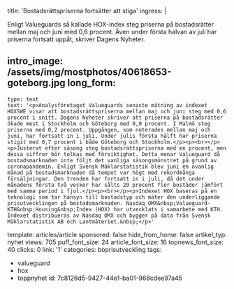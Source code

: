 title: 'Bostadsrättspriserna fortsätter att stiga'
ingress: |
  <p>Enligt Valueguards så kallade HOX-index steg priserna på bostadsrätter mellan maj och juni med 0,6 procent. Även under första halvan av juli har priserna fortsatt uppåt, skriver Dagens Nyheter.
  </p>
  <p><span></span>
  </p>
  <p><a href="https://www.dn.se/av/lovisa-ternby/" aria-hidden="true" tabindex="-1"></a>
  </p>
  
intro_image: /assets/img/mostphotos/40618653-goteborg.jpg
long_form:
  -
    type: text
    text: '<p>Analysföretaget Valueguards senaste mätning av indexet HOXSWE visar att bostadsrättspriserna mellan maj och juni steg med 0,6 procent i snitt. Dagens Nyheter skriver att priserna på bostadsrätter ökade mest i Stockholm och Göteborg med 0,9 procent. I Malmö steg priserna med 0,2 procent. Uppgången, som noterades mellan maj och juni, har fortsatt in i juli. Under julis första hälft har priserna stigit med 0,7 procent i både Göteborg och Stockholm.</p><p><br></p><p>Justerat efter säsong steg bostadsrättspriserna med en procent, men dessa siffror bör tolkas med försiktighet. Detta menar Valueguard då bostadsmarknaden inte följt det vanliga säsongsmönstret på grund av coronapandemin. Enligt Svensk Mäklarstatistik blev juni en ovanlig månad på bostadsmarknaden då tempot var högt med rekordmånga försäljningar. Den trenden har fortsatt in i juli, då det under månadens första två veckor har sålts 20 procent fler bostäder jämfört med samma period i fjol.</p><p><br></p><p>Indexet HOX baseras på en teknologi som tar hänsyn till bostadstyp och mäter den underliggande prisutvecklingen på bostadsmarknaden. Nasdaq OMX&nbsp;Valueguard-KTH&nbsp;Housing&nbsp;Index (HOX) har utvecklats i samarbete med KTH. Indexet distribueras av Nasdaq OMX och bygger på data från Svensk Mäklarstatistik AB och Lantmäteriet.&nbsp;</p>'
template: articles/article
sponsored: false
hide_from_home: false
artikel_typ: nyhet
views: 705
puff_font_size: 24
article_font_size: 16
topnews_font_size: 40
clicks: 0
link: '1'
categories: boprisutveckling
tags:
  - valueguard
  - hox
  - toppnyhet
id: 7c8126d5-9427-44e1-ba01-968cdee97a45
